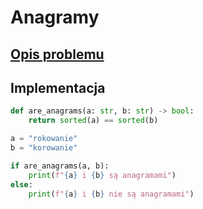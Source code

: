 # Anagramy

## [Opis problemu](../../../../algorithms/text/anagrams.md)

## Implementacja

```python linenums="1"
def are_anagrams(a: str, b: str) -> bool:
    return sorted(a) == sorted(b)

a = "rokowanie"
b = "korowanie"

if are_anagrams(a, b):
    print(f"{a} i {b} są anagramami")
else:
    print(f"{a} i {b} nie są anagramami")
```
